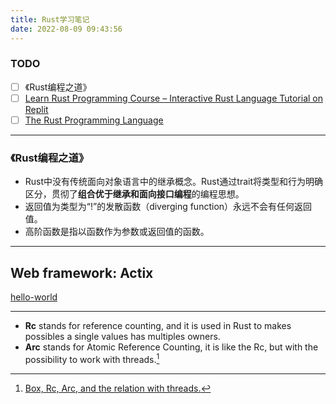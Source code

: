 ```yaml
---
title: Rust学习笔记
date: 2022-08-09 09:43:56
---
```

### TODO
- [ ] 《Rust编程之道》
- [ ] [Learn Rust Programming Course – Interactive Rust Language Tutorial on Replit](https://www.freecodecamp.org/news/rust-in-replit/)
- [ ] [The Rust Programming Language](https://www.udemy.com/course/rust-lang/)

---

### 《Rust编程之道》
- Rust中没有传统面向对象语言中的继承概念。Rust通过trait将类型和行为明确区分，贯彻了**组合优于继承和面向接口编程**的编程思想。
- 返回值为类型为“!”的发散函数（diverging function）永远不会有任何返回值。
- 高阶函数是指以函数作为参数或返回值的函数。

---

## Web framework:  Actix
[hello-world](https://actix.rs/docs/getting-started)

---

- **Rc** stands for reference counting, and it is used in Rust to makes possibles a single values has multiples owners. 
- **Arc** stands for Atomic Reference Counting, it is like the Rc, but with the possibility to work with threads.[^1]

[^1]: [Box, Rc, Arc, and the relation with threads.](https://henrybarreto.dev/box-rc-arc-and-the-relation-with-threads)

